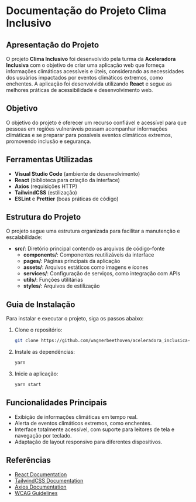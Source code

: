# Documentação do Projeto Clima Inclusivo

## Apresentação do Projeto
O projeto **Clima Inclusivo** foi desenvolvido pela turma da **Aceleradora Inclusiva** com o objetivo de criar uma aplicação web que forneça informações climáticas acessíveis e úteis, considerando as necessidades dos usuários impactados por eventos climáticos extremos, como enchentes. A aplicação foi desenvolvida utilizando **React** e segue as melhores práticas de acessibilidade e desenvolvimento web.

## Objetivo
O objetivo do projeto é oferecer um recurso confiável e acessível para que pessoas em regiões vulneráveis possam acompanhar informações climáticas e se preparar para possíveis eventos climáticos extremos, promovendo inclusão e segurança.

## Ferramentas Utilizadas
- **Visual Studio Code** (ambiente de desenvolvimento)
- **React** (biblioteca para criação da interface)
- **Axios** (requisições HTTP)
- **TailwindCSS** (estilização)
- **ESLint** e **Prettier** (boas práticas de código)

## Estrutura do Projeto
O projeto segue uma estrutura organizada para facilitar a manutenção e escalabilidade:
- **src/**: Diretório principal contendo os arquivos de código-fonte
  - **components/**: Componentes reutilizáveis da interface
  - **pages/**: Páginas principais da aplicação
  - **assets/**: Arquivos estáticos como imagens e ícones
  - **services/**: Configuração de serviços, como integração com APIs
  - **utils/**: Funções utilitárias
  - **styles/**: Arquivos de estilização

## Guia de Instalação
Para instalar e executar o projeto, siga os passos abaixo:

1. Clone o repositório:
   ```bash
   git clone https://github.com/wagnerbeethoven/aceleradora_inclusica-clima.git
   ```

2. Instale as dependências:
   ```bash
   yarn
   ```

3. Inicie a aplicação:
   ```bash
   yarn start
   ```

## Funcionalidades Principais
- Exibição de informações climáticas em tempo real.
- Alerta de eventos climáticos extremos, como enchentes.
- Interface totalmente acessível, com suporte para leitores de tela e navegação por teclado.
- Adaptação de layout responsivo para diferentes dispositivos.

## Referências
- [React Documentation](https://reactjs.org/)
- [TailwindCSS Documentation](https://tailwindcss.com/)
- [Axios Documentation](https://axios-http.com/)
- [WCAG Guidelines](https://www.w3.org/WAI/standards-guidelines/wcag/)
